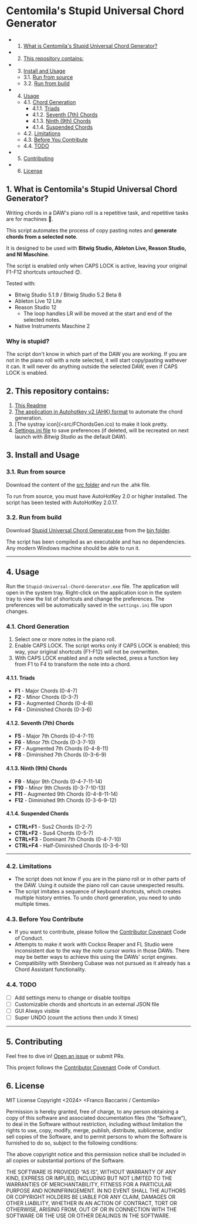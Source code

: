 # Centomila's Stupid Universal Chord Generator
<!-- vscode-markdown-toc -->
* 1. [What is Centomila's Stupid Universal Chord Generator?](#WhatisCentomilasStupidUniversalChordGenerator)
* 2. [This repository contains:](#Thisrepositorycontains:)
* 3. [Install and Usage](#InstallandUsage)
	* 3.1. [Run from source](#Runfromsource)
	* 3.2. [Run from build](#Runfrombuild)
* 4. [Usage](#Usage)
	* 4.1. [Chord Generation](#ChordGeneration)
		* 4.1.1. [Triads](#Triads)
		* 4.1.2. [Seventh (7th) Chords](#Seventh7thChords)
		* 4.1.3. [Ninth (9th) Chords](#Ninth9thChords)
		* 4.1.4. [Suspended Chords](#SuspendedChords)
	* 4.2. [Limitations](#Limitations)
	* 4.3. [Before You Contribute](#BeforeYouContribute)
	* 4.4. [TODO](#TODO)
* 5. [Contributing](#Contributing)
* 6. [License](#License)

<!-- vscode-markdown-toc-config
	numbering=true
	autoSave=true
	/vscode-markdown-toc-config -->
<!-- /vscode-markdown-toc -->

##  1. <a name='WhatisCentomilasStupidUniversalChordGenerator'></a>What is Centomila's Stupid Universal Chord Generator?

Writing chords in a DAW's piano roll is a repetitive task, and repetitive tasks are for machines 🤖.

This script automates the process of copy pasting notes and **generate chords from a selected note**.

It is designed to be used with **Bitwig Studio, Ableton Live, Reason Studio, and NI Maschine**.

The script is enabled only when CAPS LOCK is active, leaving your original F1-F12 shortcuts untouched 😊.

Tested with:
- Bitwig Studio 5.1.9 / Bitwig Studio 5.2 Beta 8
- Ableton Live 12 Lite
- Reason Studio 12
  - The loop handles LR will be moved at the start and end of the selected notes.
- Native Instruments Maschine 2

### Why is stupid?
The script don't know in which part of the DAW you are working. If you are not in the piano roll with a note selected, it will start copy/pasting wathever it can.
It will never do anything outside the selected DAW, even if CAPS LOCK is enabled.

##  2. <a name='Thisrepositorycontains:'></a>This repository contains:
1. [This Readme](Readme.md)
2. [The application in Autohotkey v2 (AHK) format](<src/StupidUniversalChordGenerator.ahk>) to automate the chord generation.
3. [The systray icon](<src/FChordsGen.ico) to make it look pretty.
4. [Settings.ini file](Settings.ini) to save preferences (if deleted, will be recreated on next launch with _Bitwig Studio_ as the default DAW).

##  3. <a name='InstallandUsage'></a>Install and Usage

###  3.1. <a name='Runfromsource'></a>Run from source

Download the content of the [src folder](src) and run the .ahk file.

To run from source, you must have AutoHotKey 2.0 or higher installed. The script has been tested with AutoHotKey 2.0.17.

###  3.2. <a name='Runfrombuild'></a>Run from build

Download [Stupid Universal Chord Generator.exe](<bin/Stupid Universal Chord Generator.exe>) from the [bin folder](bin).

The script has been compiled as an executable and has no dependencies. Any modern Windows machine should be able to run it.

---

##  4. <a name='Usage'></a>Usage

Run the `Stupid-Universal-Chord-Generator.exe` file. The application will open in the system tray. Right-click on the application icon in the system tray to view the list of shortcuts and change the preferences. The preferences will be automatically saved in the `settings.ini` file upon changes.

###  4.1. <a name='ChordGeneration'></a>Chord Generation

1. Select one or more notes in the piano roll.
2. Enable CAPS LOCK. The script works only if CAPS LOCK is enabled; this way, your original shortcuts (F1-F12) will not be overwritten.
3. With CAPS LOCK enabled and a note selected, press a function key from F1 to F4 to transform the note into a chord.

####  4.1.1. <a name='Triads'></a>Triads
- **F1** - Major Chords (0-4-7)
- **F2** - Minor Chords (0-3-7)
- **F3** - Augmented Chords (0-4-8)
- **F4** - Diminished Chords (0-3-6)

####  4.1.2. <a name='Seventh7thChords'></a>Seventh (7th) Chords
- **F5** - Major 7th Chords (0-4-7-11)
- **F6** - Minor 7th Chords (0-3-7-10)
- **F7** - Augmented 7th Chords (0-4-8-11)
- **F8** - Diminished 7th Chords (0-3-6-9)

####  4.1.3. <a name='Ninth9thChords'></a>Ninth (9th) Chords
- **F9** - Major 9th Chords (0-4-7-11-14)
- **F10** - Minor 9th Chords (0-3-7-10-13)
- **F11** - Augmented 9th Chords (0-4-8-11-14)
- **F12** - Diminished 9th Chords (0-3-6-9-12)

####  4.1.4. <a name='SuspendedChords'></a>Suspended Chords
- **CTRL+F1** - Sus2 Chords (0-2-7)
- **CTRL+F2** - Sus4 Chords (0-5-7)
- **CTRL+F3** - Dominant 7th Chords (0-4-7-10)
- **CTRL+F4** - Half-Diminished Chords (0-3-6-10)

---

###  4.2. <a name='Limitations'></a>Limitations

- The script does not know if you are in the piano roll or in other parts of the DAW. Using it outside the piano roll can cause unexpected results.
- The script imitates a sequence of keyboard shortcuts, which creates multiple history entries. To undo chord generation, you need to undo multiple times.

###  4.3. <a name='BeforeYouContribute'></a>Before You Contribute

- If you want to contribute, please follow the [Contributor Covenant](https://www.contributor-covenant.org/version/2/1/code_of_conduct/) Code of Conduct.
- Attempts to make it work with Cockos Reaper and FL Studio were inconsistent due to the way the note cursor works in those DAWs. There may be better ways to achieve this using the DAWs' script engines.
- Compatibility with Steinberg Cubase was not pursued as it already has a Chord Assistant functionality.

###  4.4. <a name='TODO'></a>TODO

- [ ] Add settings menu to change or disable tooltips
- [ ] Customizable chords and shortcuts in an external JSON file
- [ ] GUI Always visible
- [ ] Super UNDO (count the actions then undo X times)

---

##  5. <a name='Contributing'></a>Contributing

Feel free to dive in! [Open an issue](https://github.com/centomila/standard-readme/issues/new) or submit PRs.

This project follows the [Contributor Covenant](https://www.contributor-covenant.org/version/2/1/code_of_conduct/) Code of Conduct.

##  6. <a name='License'></a>License

MIT License
Copyright <2024> <Franco Baccarini / Centomila>

Permission is hereby granted, free of charge, to any person obtaining a copy of this software and associated documentation files (the “Software”), to deal in the Software without restriction, including without limitation the rights to use, copy, modify, merge, publish, distribute, sublicense, and/or sell copies of the Software, and to permit persons to whom the Software is furnished to do so, subject to the following conditions:

The above copyright notice and this permission notice shall be included in all copies or substantial portions of the Software.

THE SOFTWARE IS PROVIDED “AS IS”, WITHOUT WARRANTY OF ANY KIND, EXPRESS OR IMPLIED, INCLUDING BUT NOT LIMITED TO THE WARRANTIES OF MERCHANTABILITY, FITNESS FOR A PARTICULAR PURPOSE AND NONINFRINGEMENT. IN NO EVENT SHALL THE AUTHORS OR COPYRIGHT HOLDERS BE LIABLE FOR ANY CLAIM, DAMAGES OR OTHER LIABILITY, WHETHER IN AN ACTION OF CONTRACT, TORT OR OTHERWISE, ARISING FROM, OUT OF OR IN CONNECTION WITH THE SOFTWARE OR THE USE OR OTHER DEALINGS IN THE SOFTWARE.

